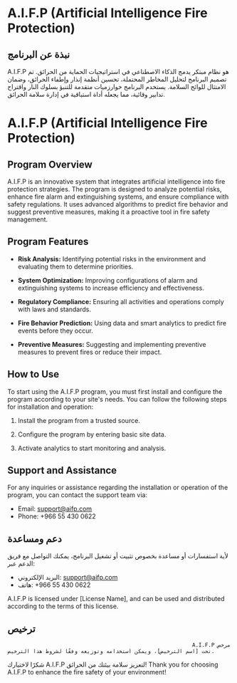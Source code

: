 # A.I.F.P (Artificial Intelligence Fire Protection)

## نبذة عن البرنامج
A.I.F.P هو نظام مبتكر يدمج الذكاء الاصطناعي في استراتيجيات الحماية من الحرائق. تم تصميم البرنامج لتحليل المخاطر المحتملة، تحسين أنظمة إنذار وإطفاء الحرائق، وضمان الامتثال للوائح السلامة. يستخدم البرنامج خوارزميات متقدمة للتنبؤ بسلوك النار واقتراح تدابير وقائية، مما يجعله أداة استباقية في إدارة سلامة الحرائق.


# A.I.F.P (Artificial Intelligence Fire Protection)

## Program Overview
A.I.F.P is an innovative system that integrates artificial intelligence into fire protection strategies. The program is designed to analyze potential risks, enhance fire alarm and extinguishing systems, and ensure compliance with safety regulations. It uses advanced algorithms to predict fire behavior and suggest preventive measures, making it a proactive tool in fire safety management.

## Program Features

- **Risk Analysis:** Identifying potential risks in the environment and evaluating them to determine priorities.
- **System Optimization:** Improving configurations of alarm and extinguishing systems to increase efficiency and effectiveness.

- **Regulatory Compliance:** Ensuring all activities and operations comply with laws and standards.
- **Fire Behavior Prediction:** Using data and smart analytics to predict fire events before they occur.

- **Preventive Measures:** Suggesting and implementing preventive measures to prevent fires or reduce their impact.

## How to Use
To start using the A.I.F.P program, you must first install and configure the program according to your site's needs. You can follow the following steps for installation and operation:

1. Install the program from a trusted source.
2. Configure the program by entering basic site data.

3. Activate analytics to start monitoring and analysis.

## Support and Assistance
For any inquiries or assistance regarding the installation or operation of the program, you can contact the support team via:

- Email: support@aifp.com
- Phone:  ⁦+966 55 430 0622⁩ 
## دعم ومساعدة
لأية استفسارات أو مساعدة بخصوص تثبيت أو تشغيل البرنامج، يمكنك التواصل مع فريق الدعم عبر:

- البريد الإلكتروني: support@aifp.com
- هاتف:   ⁦+966 55 430 0622⁩ 
 
A.I.F.P is licensed under [License Name], and can be used and distributed according to the terms of this license.
## ترخيص
                                                              A.I.F.P مرخص تحت [اسم الترخيص]، ويمكن استخدامه وتوزيعه وفقًا لشروط هذا الترخيص.

شكرًا لاختيارك A.I.F.P لتعزيز سلامة بيئتك من الحرائق!              Thank you for choosing A.I.F.P to enhance the fire safety of your environment!
